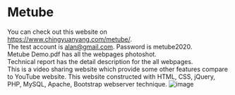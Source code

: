 # Metube
You can check out this website on https://www.chingyuanyang.com/metube/.  
The test account is alan@gmail.com.   Password is metube2020.  
Metube Demo.pdf has all the webpages photoshot.  
Technical report has the detail description for the all webpages.  
This is a video sharing website which provide some other 
features compare to YouTube website. This website constructed with HTML, CSS,
jQuery, PHP, MySQL, Apache, Bootstrap webserver technique.
![image](https://github.com/chingyuany/metube/blob/master/assets/imgs/SystemDesign.png)
